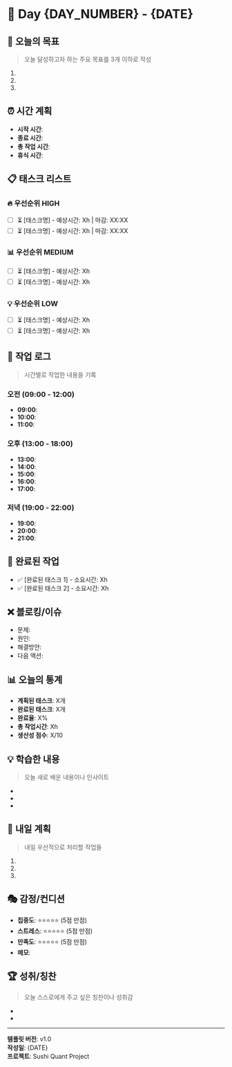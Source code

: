 # 📅 Day {DAY_NUMBER} - {DATE}

## 🎯 **오늘의 목표**
> 오늘 달성하고자 하는 주요 목표를 3개 이하로 작성

1. 
2. 
3. 

## ⏰ **시간 계획**
- **시작 시간**: 
- **종료 시간**: 
- **총 작업 시간**: 
- **휴식 시간**: 

## 📋 **태스크 리스트**

### 🔥 **우선순위 HIGH**
- [ ] ⏳ [태스크명] - 예상시간: Xh | 마감: XX:XX
- [ ] ⏳ [태스크명] - 예상시간: Xh | 마감: XX:XX

### 📊 **우선순위 MEDIUM**  
- [ ] ⏳ [태스크명] - 예상시간: Xh
- [ ] ⏳ [태스크명] - 예상시간: Xh

### 💡 **우선순위 LOW**
- [ ] ⏳ [태스크명] - 예상시간: Xh
- [ ] ⏳ [태스크명] - 예상시간: Xh

## 📝 **작업 로그**
> 시간별로 작업한 내용을 기록

### 오전 (09:00 - 12:00)
- **09:00**: 
- **10:00**: 
- **11:00**: 

### 오후 (13:00 - 18:00)
- **13:00**: 
- **14:00**: 
- **15:00**: 
- **16:00**: 
- **17:00**: 

### 저녁 (19:00 - 22:00)
- **19:00**: 
- **20:00**: 
- **21:00**: 

## 🎯 **완료된 작업**
- ✅ [완료된 태스크 1] - 소요시간: Xh
- ✅ [완료된 태스크 2] - 소요시간: Xh

## ❌ **블로킹/이슈**
- 문제: 
- 원인: 
- 해결방안: 
- 다음 액션: 

## 📊 **오늘의 통계**
- **계획된 태스크**: X개
- **완료된 태스크**: X개  
- **완료율**: X%
- **총 작업시간**: Xh
- **생산성 점수**: X/10

## 💡 **학습한 내용**
> 오늘 새로 배운 내용이나 인사이트

- 
- 
- 

## 🔄 **내일 계획**
> 내일 우선적으로 처리할 작업들

1. 
2. 
3. 

## 🎭 **감정/컨디션**
- **집중도**: ⭐⭐⭐⭐⭐ (5점 만점)
- **스트레스**: ⭐⭐⭐⭐⭐ (5점 만점)  
- **만족도**: ⭐⭐⭐⭐⭐ (5점 만점)
- **메모**: 

## 🏆 **성취/칭찬**
> 오늘 스스로에게 주고 싶은 칭찬이나 성취감

- 
- 

---
**템플릿 버전**: v1.0  
**작성일**: {DATE}  
**프로젝트**: Sushi Quant Project 